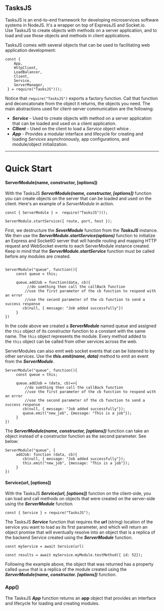 ## TasksJS

TasksJS is an end-to-end framework for developing microservices software systems in NodeJS. It's a wrapper on top of ExpressJS and Socket.io.  
Use TasksJS to create objects with methods on a server application, and to load and use those objects and methods in client applications. 

TasksJS comes with several objects that can be used to facilitating web application development: 
```
const { 
    App,
    HttpClient,
    LoadBalancer,
    Client,
    Service,
    ServerManager,
 } = require("TasksJS")();
```

Notice that ` require("TasksJS") ` exports a factory function. Call that function and deconcatonate from the object it returns, the objects you need. The main  abstractions used for client-server communication are the following:


- ***Service*** - Used to create objects with method on a server application that can be loaded and used on a client application. 
- ***Cllient*** - Used on the client to load a *Service* object whice .
- ***App*** - Provides a modular interface and lifecycle for creating and loading *Services* asynchronously, app configurations, and module/object initialization. 

---

# Quick Start
#### ServerModule(name, constructor, [options])

With the TasksJS ***ServerModule(name, constructor, [options])*** function you can create objects on the server that can be loaded and used on the client. Here's an example of a *ServerModule* in action.

```
const { ServerModule } =  require("TasksJS")();

ServerModule.startService({ route, port, host });

```

First, we destructure the ***SeverModule*** function from the ***TasksJS*** instance. We then use the ***ServerModule.startService(options)*** function to initialize an Express and SocketIO server that will handle routing and mapping HTTP request and WebSocket events to each ServerModule instance created. Keep in mind that the ***ServerModule.startService*** function  must be called before any modules are created.

```

ServerModule("queue", function(){
     const queue = this;
     
     queue.addJob = function(data, cb){
          //do somthing then call the callBack function 
         //use the first parameter of the cb function to respond with an error 
         //use the second parameter of the cb function to send a success response
        cb(null, { message: "Job added successfully"}) 
     }
})

```

In the code above we created a ***ServerModule*** named queue and assigned the ` this ` object of its constructor function to a constant with the same name. The ` this ` object represents the module. Every method added to the ` this ` object can be called from other services across the web. 

ServerModules can also emit web socket events that can be listened to by other services. Use the ***this.emit(name, data)*** method to emit an event from the ***ServerModule***.

```
ServerModule("queue", function(){
     const queue = this;
     
     queue.addJob = (data, cb)=>{
         //do somthing then call the callBack function 
         //use the first parameter of the cb function to respond with an error 
         //use the second parameter of the cb function to send a success response
        cb(null, { message: "Job added successfully"});
        queue.emit("new_job", {message: "This is a job"});
     }
})

```
The  ***ServerModule(name, constructor, [options])*** function can take an object instead of a constructor function as the second parameter. See below:

```
ServerModule("queue", { 
     addJob: function (data, cb){
        cb(null, { message: "Job added successfully"});
        this.emit("new_job", {message: "This is a job"});
     }
})

```
#### Service(url, [options])

With the TasksJS ***Service(url, [options])*** function on the client-side, you can load and call methods on objects that were created on the server-side using the ***ServerModule*** function. 

```
const { Service } = require("TasksJS");

```
The TasksJS ***Service***  function that requires the ***url*** (string) location of the service you want to load as its first parameter, and which will return an object promise that will eventually resolve into an object that is a replica of the backend Service created using the ***ServerModule*** function.

```
const myService = await Service(url)
 
const results = await myService.myModule.testMethod({ id: 52});

```

Following the example above, the object that was returned has a property called ```queue``` that is a replica of the module created using the ***ServerModule(name, constructor. [options])*** function.

### App()

The TasksJS ***App*** function returns an **app** object that provides an interface and lifecycle for loading and creating modules.
